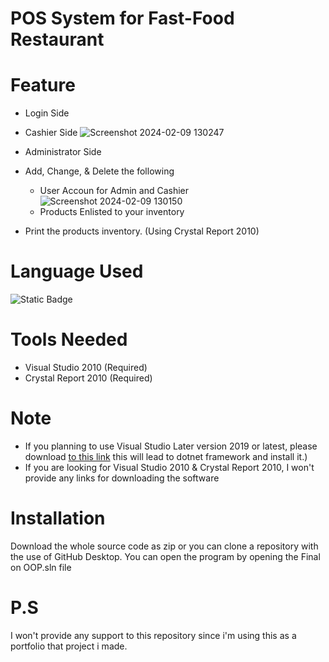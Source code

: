 # POS System for Fast-Food Restaurant

# Feature 

* Login Side

* Cashier Side
![Screenshot 2024-02-09 130247](https://github.com/efreetgaming/POS-System-in-Fast-food-Restaurant/assets/78950659/d29714e9-99a9-4100-abfd-42c4037d3413)
* Administrator Side

* Add, Change, & Delete the following
  * User Accoun for Admin and Cashier
  ![Screenshot 2024-02-09 130150](https://github.com/efreetgaming/POS-System-in-Fast-food-Restaurant/assets/78950659/ed6d738a-656e-494f-a980-25b79bb27b14)
  * Products Enlisted to your inventory
* Print the products inventory. (Using Crystal Report 2010)

# Language Used
![Static Badge](https://img.shields.io/badge/VISUAL_BASIC-blue?style=for-the-badge&logo=visualbasic&logoColor=blue&labelColor=white) 

# Tools Needed
* Visual Studio 2010 (Required)
* Crystal Report 2010 (Required) 

# **Note** 
* If you planning to use Visual Studio Later version 2019 or latest, please download [to this link](https://dotnet.microsoft.com/en-us/download/dotnet-framework/thank-you/net481-developer-pack-offline-installer) this will lead to dotnet framework and install it.)
* If you are looking for Visual Studio 2010 & Crystal Report 2010, I won't provide any links for downloading the software

# Installation
Download the whole source code as zip or you can clone a repository with the use of GitHub Desktop.
You can open the program by opening the Final on OOP.sln file

# P.S
I won't provide any support to this repository since i'm using this as a portfolio that project i made.
